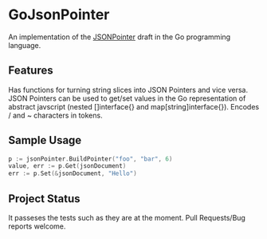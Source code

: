 GoJsonPointer
=============

An implementation of the [JSONPointer][#jsonpointer] draft in the Go programming language.


Features
--------
Has functions for turning string slices into JSON Pointers and vice versa.
JSON Pointers can be used to get/set values in the Go representation of abstract javscript (nested []interface{} and map[string]interface{}).
Encodes / and ~ characters in tokens.

Sample Usage
------------
```go
p := jsonPointer.BuildPointer("foo", "bar", 6)
value, err := p.Get(jsonDocument)
err := p.Set(&jsonDocument, "Hello")
```

Project Status
--------------
It passeses the tests such as they are at the moment.
Pull Requests/Bug reports welcome.

[#jsonpointer]:http://tools.ietf.org/html/draft-ietf-appsawg-json-pointer-08
